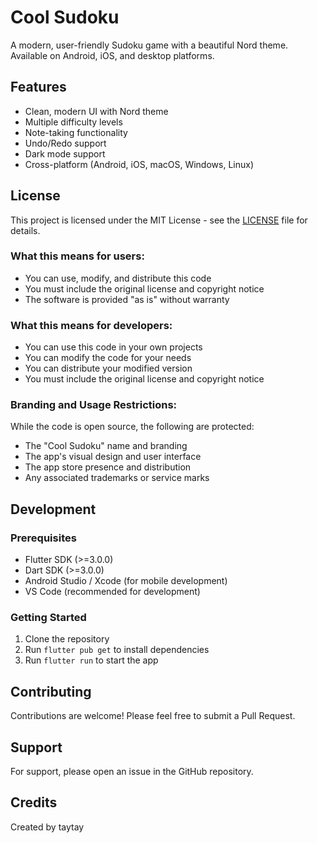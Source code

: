 # Cool Sudoku

A modern, user-friendly Sudoku game with a beautiful Nord theme. Available on Android, iOS, and desktop platforms.

## Features

- Clean, modern UI with Nord theme
- Multiple difficulty levels
- Note-taking functionality
- Undo/Redo support
- Dark mode support
- Cross-platform (Android, iOS, macOS, Windows, Linux)

## License

This project is licensed under the MIT License - see the [LICENSE](LICENSE) file for details.

### What this means for users:

- You can use, modify, and distribute this code
- You must include the original license and copyright notice
- The software is provided "as is" without warranty

### What this means for developers:

- You can use this code in your own projects
- You can modify the code for your needs
- You can distribute your modified version
- You must include the original license and copyright notice

### Branding and Usage Restrictions:

While the code is open source, the following are protected:
- The "Cool Sudoku" name and branding
- The app's visual design and user interface
- The app store presence and distribution
- Any associated trademarks or service marks

## Development

### Prerequisites

- Flutter SDK (>=3.0.0)
- Dart SDK (>=3.0.0)
- Android Studio / Xcode (for mobile development)
- VS Code (recommended for development)

### Getting Started

1. Clone the repository
2. Run `flutter pub get` to install dependencies
3. Run `flutter run` to start the app

## Contributing

Contributions are welcome! Please feel free to submit a Pull Request.

## Support

For support, please open an issue in the GitHub repository.

## Credits

Created by taytay
